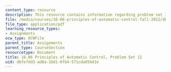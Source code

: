 ```yaml
---
content_type: resource
description: This resource contains information regarding problem set 11.
file: /media/courses/16-06-principles-of-automatic-control-fall-2012/dbfe7dd3ad8a1bd16fb4571cda05bd1e_MIT16_06F12_ProblemsSet_11.pdf
file_type: application/pdf
learning_resource_types:
- Assignments
ocw_type: OCWFile
parent_title: Assignments
parent_type: CourseSection
resourcetype: Document
title: 16.06 Principles of Automatic Control, Problem Set 11
uid: dbfe7dd3-ad8a-1bd1-6fb4-571cda05bd1e
---
```

